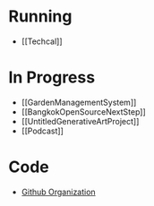 # Running
- [[Techcal]]

# In Progress
- [[GardenManagementSystem]]
- [[BangkokOpenSourceNextStep]]
- [[UntitledGenerativeArtProject]]
- [[Podcast]]

# Code
- [Github Organization](https://www.github.com/creatorsgarten)